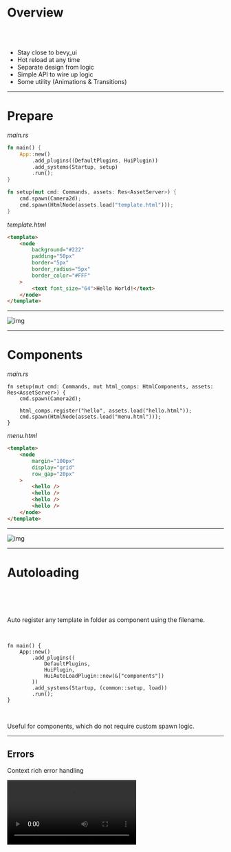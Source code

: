 # Overview

<br/>
<br/>

- Stay close to bevy_ui
- Hot reload at any time
- Separate design from logic
- Simple API to wire up logic
- Some utility (Animations & Transitions)

---

# Prepare

_main.rs_

```rust [|3|10|]
fn main() {
    App::new()
        .add_plugins((DefaultPlugins, HuiPlugin))
        .add_systems(Startup, setup)
        .run();
}

fn setup(mut cmd: Commands, assets: Res<AssetServer>) {
    cmd.spawn(Camera2d);
    cmd.spawn(HtmlNode(assets.load("template.html")));
}
```

_template.html_

```html
<template>
    <node
        background="#222"
        padding="50px"
        border="5px"
        border_radius="5px"
        border_color="#FFF"
    >
        <text font_size="64">Hello World!</text>
    </node>
</template>
```

---

![img](img/hello.png)

---

# Components

_main.rs_

```rust[|1|4]
fn setup(mut cmd: Commands, mut html_comps: HtmlComponents, assets: Res<AssetServer>) {
    cmd.spawn(Camera2d);

    html_comps.register("hello", assets.load("hello.html"));
    cmd.spawn(HtmlNode(assets.load("menu.html")));
}
```

_menu.html_

```html
<template>
    <node
        margin="100px"
        display="grid"
        row_gap="20px"
    >
        <hello />
        <hello />
        <hello />
        <hello />
    </node>
</template>
```

---

![img](img/components.png)

---

# Autoloading

<br/>
<br/>
<br/>

Auto register any template in folder as component using the filename.

<br/>

```rust[|6]
fn main() {
    App::new()
        .add_plugins((
            DefaultPlugins,
            HuiPlugin,
            HuiAutoLoadPlugin::new(&["components"])
        ))
        .add_systems(Startup, (common::setup, load))
        .run();
}
```

<br/>

Useful for components, which do not require custom spawn logic.

<!-- .element: class="fragment" -->

---

## Errors

Context rich error handling

<div class="row" style="max-height:55rem">
    <video src="img/error.mp4" loop autoplay="true" />
</div>
